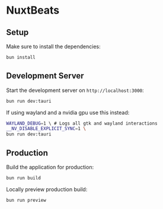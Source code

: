 # NuxtBeats

## Setup

Make sure to install the dependencies:

```bash
bun install
```

## Development Server

Start the development server on `http://localhost:3000`:

```bash
bun run dev:tauri
```

If using wayland and a nvidia gpu use this instead:

```bash
WAYLAND_DEBUG=1 \ # Logs all gtk and wayland interactions
__NV_DISABLE_EXPLICIT_SYNC=1 \
bun run dev:tauri
```

## Production

Build the application for production:

```bash
bun run build
```

Locally preview production build:

```bash
bun run preview
```
